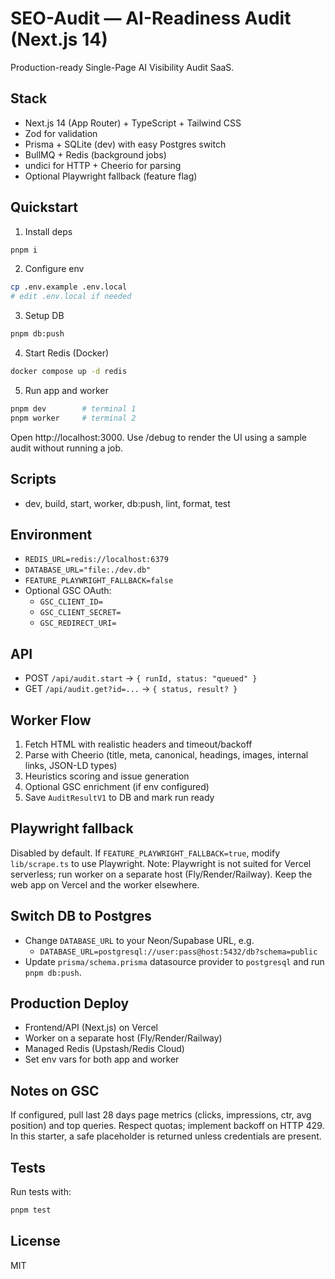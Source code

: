 # SEO-Audit — AI-Readiness Audit (Next.js 14)

Production-ready Single-Page AI Visibility Audit SaaS.

## Stack
- Next.js 14 (App Router) + TypeScript + Tailwind CSS
- Zod for validation
- Prisma + SQLite (dev) with easy Postgres switch
- BullMQ + Redis (background jobs)
- undici for HTTP + Cheerio for parsing
- Optional Playwright fallback (feature flag)

## Quickstart

1) Install deps
```bash
pnpm i
```

2) Configure env
```bash
cp .env.example .env.local
# edit .env.local if needed
```

3) Setup DB
```bash
pnpm db:push
```

4) Start Redis (Docker)
```bash
docker compose up -d redis
```

5) Run app and worker
```bash
pnpm dev        # terminal 1
pnpm worker     # terminal 2
```

Open http://localhost:3000. Use /debug to render the UI using a sample audit without running a job.

## Scripts
- dev, build, start, worker, db:push, lint, format, test

## Environment
- `REDIS_URL=redis://localhost:6379`
- `DATABASE_URL="file:./dev.db"`
- `FEATURE_PLAYWRIGHT_FALLBACK=false`
- Optional GSC OAuth:
  - `GSC_CLIENT_ID=`
  - `GSC_CLIENT_SECRET=`
  - `GSC_REDIRECT_URI=`

## API
- POST `/api/audit.start` → `{ runId, status: "queued" }`
- GET `/api/audit.get?id=...` → `{ status, result? }`

## Worker Flow
1. Fetch HTML with realistic headers and timeout/backoff
2. Parse with Cheerio (title, meta, canonical, headings, images, internal links, JSON-LD types)
3. Heuristics scoring and issue generation
4. Optional GSC enrichment (if env configured)
5. Save `AuditResultV1` to DB and mark run ready

## Playwright fallback
Disabled by default. If `FEATURE_PLAYWRIGHT_FALLBACK=true`, modify `lib/scrape.ts` to use Playwright. Note: Playwright is not suited for Vercel serverless; run worker on a separate host (Fly/Render/Railway). Keep the web app on Vercel and the worker elsewhere.

## Switch DB to Postgres
- Change `DATABASE_URL` to your Neon/Supabase URL, e.g.
  - `DATABASE_URL=postgresql://user:pass@host:5432/db?schema=public`
- Update `prisma/schema.prisma` datasource provider to `postgresql` and run `pnpm db:push`.

## Production Deploy
- Frontend/API (Next.js) on Vercel
- Worker on a separate host (Fly/Render/Railway)
- Managed Redis (Upstash/Redis Cloud)
- Set env vars for both app and worker

## Notes on GSC
If configured, pull last 28 days page metrics (clicks, impressions, ctr, avg position) and top queries. Respect quotas; implement backoff on HTTP 429. In this starter, a safe placeholder is returned unless credentials are present.

## Tests
Run tests with:
```bash
pnpm test
```

## License
MIT


